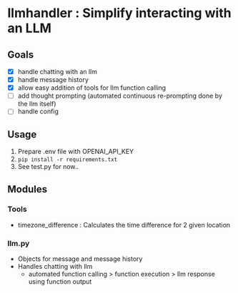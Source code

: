 # llmhandler : Simplify interacting with an LLM

## Goals
- [x] handle chatting with an llm
- [x] handle message history
- [x] allow easy addition of tools for llm function calling
- [ ] add thought prompting (automated continuous re-prompting done by the llm itself)
- [ ] handle config

## Usage
1. Prepare .env file with OPENAI_API_KEY
2. ``pip install -r requirements.txt``
3. See test.py for now..

## Modules

### Tools
- timezone_difference : Calculates the time difference for 2 given location

### llm.py
- Objects for message and message history
- Handles chatting with llm
  - automated function calling > function execution > llm response using function output